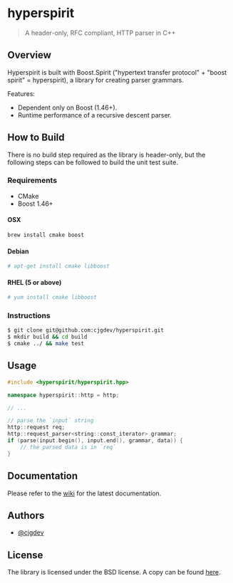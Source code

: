 # hyperspirit

> A header-only, RFC compliant, HTTP parser in C++

## Overview

Hyperspirit is built with Boost.Spirit ("hypertext transfer protocol" + "boost spirit" = hyperspirit), a library for
creating parser grammars.

Features:
- Dependent only on Boost (1.46+).
- Runtime performance of a recursive descent parser.

## How to Build

There is no build step required as the library is header-only, but the following steps can be followed to build the unit
test suite.

### Requirements

- CMake
- Boost 1.46+

#### OSX

```bash
brew install cmake boost
```

#### Debian

```bash
# apt-get install cmake libboost
```

#### RHEL (5 or above)

```bash
# yum install cmake libboost
```

### Instructions

```bash
$ git clone git@github.com:cjgdev/hyperspirit.git
$ mkdir build && cd build
$ cmake ../ && make test
```

## Usage

```cpp
#include <hyperspirit/hyperspirit.hpp>

namespace hyperspirit::http = http;

// ...

// parse the `input` string
http::request req;
http::request_parser<string::const_iterator> grammar;
if (parse(input.begin(), input.end(), grammar, data)) {
    // the parsed data is in `req`
}
```

## Documentation

Please refer to the [wiki](wiki) for the latest documentation.

## Authors

- [@cjgdev](https://github.com/cjgdev)

## License

The library is licensed under the BSD license. A copy can be found [here](LICENSE).